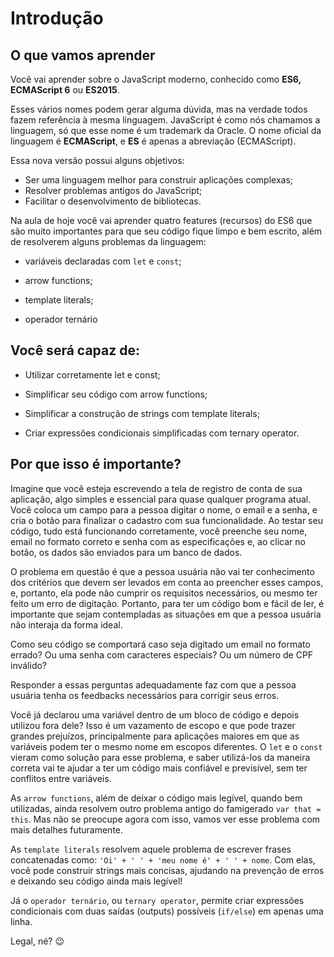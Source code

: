 # Introdução
## O que vamos aprender
Você vai aprender sobre o JavaScript moderno, conhecido como **ES6, ECMAScript 6** ou **ES2015**.

Esses vários nomes podem gerar alguma dúvida, mas na verdade todos fazem referência à mesma linguagem. JavaScript é como nós chamamos a linguagem, só que esse nome é um trademark da Oracle. O nome oficial da linguagem é **ECMAScript**, e **ES** é apenas a abreviação (ECMAScript).

Essa nova versão possui alguns objetivos:

- Ser uma linguagem melhor para construir aplicações complexas;
- Resolver problemas antigos do JavaScript;
- Facilitar o desenvolvimento de bibliotecas.

Na aula de hoje você vai aprender quatro features (recursos) do ES6 que são muito importantes para que seu código fique limpo e bem escrito, além de resolverem alguns problemas da linguagem:

- variáveis declaradas com `let` e `const`;

- arrow functions;

- template literals;

- operador ternário

## Você será capaz de:
- Utilizar corretamente let e const;

- Simplificar seu código com arrow functions;

- Simplificar a construção de strings com template literals;

- Criar expressões condicionais simplificadas com ternary operator.

## Por que isso é importante?
Imagine que você esteja escrevendo a tela de registro de conta de sua aplicação, algo simples e essencial para quase qualquer programa atual. Você coloca um campo para a pessoa digitar o nome, o email e a senha, e cria o botão para finalizar o cadastro com sua funcionalidade. Ao testar seu código, tudo está funcionando corretamente, você preenche seu nome, email no formato correto e senha com as especificações e, ao clicar no botão, os dados são enviados para um banco de dados.

O problema em questão é que a pessoa usuária não vai ter conhecimento dos critérios que devem ser levados em conta ao preencher esses campos, e, portanto, ela pode não cumprir os requisitos necessários, ou mesmo ter feito um erro de digitação. Portanto, para ter um código bom e fácil de ler, é importante que sejam contempladas as situações em que a pessoa usuária não interaja da forma ideal.

Como seu código se comportará caso seja digitado um email no formato errado? Ou uma senha com caracteres especiais? Ou um número de CPF inválido?

Responder a essas perguntas adequadamente faz com que a pessoa usuária tenha os feedbacks necessários para corrigir seus erros.

Você já declarou uma variável dentro de um bloco de código e depois utilizou fora dele? Isso é um vazamento de escopo e que pode trazer grandes prejuízos, principalmente para aplicações maiores em que as variáveis podem ter o mesmo nome em escopos diferentes. O `let` e o `const` vieram como solução para esse problema, e saber utilizá-los da maneira correta vai te ajudar a ter um código mais confiável e previsível, sem ter conflitos entre variáveis.

As `arrow functions`, além de deixar o código mais legível, quando bem utilizadas, ainda resolvem outro problema antigo do famigerado `var that = this`. Mas não se preocupe agora com isso, vamos ver esse problema com mais detalhes futuramente.

As `template literals` resolvem aquele problema de escrever frases concatenadas como: `'Oi' + ' ' + 'meu nome é' + ' ' + nome`. Com elas, você pode construir strings mais concisas, ajudando na prevenção de erros e deixando seu código ainda mais legível!

Já o `operador ternário`, ou `ternary operator`, permite criar expressões condicionais com duas saídas (outputs) possíveis (`if/else`) em apenas uma linha.

Legal, né? 😉